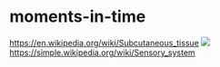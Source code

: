 # moments-in-time
https://en.wikipedia.org/wiki/Subcutaneous_tissue
![](https://github.com/nondejus/futureshock/blob/main/ArtBoard%20Image%20(384).jpg)
https://simple.wikipedia.org/wiki/Sensory_system
